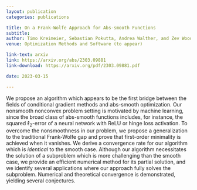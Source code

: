 ```yaml
---
layout: publication
categories: publications

title: On a Frank-Wolfe Approach for Abs-smooth Functions
subtitle: 
author: Timo Kreimeier, Sebastian Pokutta, Andrea Walther, and Zev Woodstock
venue: Optimization Methods and Software (to appear)

link-text: arxiv
link: https://arxiv.org/abs/2303.09881
link-download: https://arxiv.org/pdf/2303.09881.pdf

date: 2023-03-15

---
```

We propose an algorithm which appears to be the first bridge between the fields of conditional gradient methods and abs-smooth optimization. Our nonsmooth nonconvex problem setting is motivated by machine learning, since the broad class of abs-smooth functions includes, for instance, the squared $\ell_2$-error of a neural network with ReLU or hinge loss activation. To overcome the nonsmoothness in our problem, we propose a generalization to the traditional Frank-Wolfe gap and prove that first-order minimality is achieved when it vanishes.  We derive a convergence rate for our algorithm which is *identical* to the smooth case. Although our algorithm necessitates the solution of a subproblem which is more challenging than the smooth case, we provide an efficient numerical method for its partial solution, and we identify several applications where our approach fully solves the subproblem. Numerical and theoretical convergence is demonstrated, yielding several conjectures.

